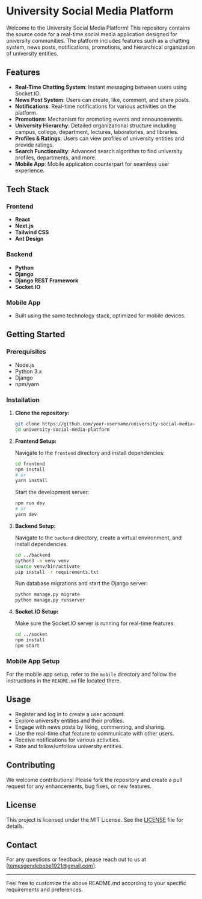 

# University Social Media Platform

Welcome to the University Social Media Platform! This repository contains the source code for a real-time social media application designed for university communities. The platform includes features such as a chatting system, news posts, notifications, promotions, and hierarchical organization of university entities.

## Features

- **Real-Time Chatting System**: Instant messaging between users using Socket.IO.
- **News Post System**: Users can create, like, comment, and share posts.
- **Notifications**: Real-time notifications for various activities on the platform.
- **Promotions**: Mechanism for promoting events and announcements.
- **University Hierarchy**: Detailed organizational structure including campus, college, department, lectures, laboratories, and libraries.
- **Profiles & Ratings**: Users can view profiles of university entities and provide ratings.
- **Search Functionality**: Advanced search algorithm to find university profiles, departments, and more.
- **Mobile App**: Mobile application counterpart for seamless user experience.

## Tech Stack

### Frontend
- **React**
- **Next.js**
- **Tailwind CSS**
- **Ant Design**

### Backend
- **Python**
- **Django**
- **Django REST Framework**
- **Socket.IO**

### Mobile App
- Built using the same technology stack, optimized for mobile devices.

## Getting Started

### Prerequisites

- Node.js
- Python 3.x
- Django
- npm/yarn

### Installation

1. **Clone the repository:**
    ```sh
    git clone https://github.com/your-username/university-social-media-platform.git
    cd university-social-media-platform
    ```

2. **Frontend Setup:**

    Navigate to the `frontend` directory and install dependencies:
    ```sh
    cd frontend
    npm install
    # or
    yarn install
    ```

    Start the development server:
    ```sh
    npm run dev
    # or
    yarn dev
    ```

3. **Backend Setup:**

    Navigate to the `backend` directory, create a virtual environment, and install dependencies:
    ```sh
    cd ../backend
    python3 -m venv venv
    source venv/bin/activate
    pip install -r requirements.txt
    ```

    Run database migrations and start the Django server:
    ```sh
    python manage.py migrate
    python manage.py runserver
    ```

4. **Socket.IO Setup:**

    Make sure the Socket.IO server is running for real-time features:
    ```sh
    cd ../socket
    npm install
    npm start
    ```

### Mobile App Setup

For the mobile app setup, refer to the `mobile` directory and follow the instructions in the `README.md` file located there.

## Usage

- Register and log in to create a user account.
- Explore university entities and their profiles.
- Engage with news posts by liking, commenting, and sharing.
- Use the real-time chat feature to communicate with other users.
- Receive notifications for various activities.
- Rate and follow/unfollow university entities.

## Contributing

We welcome contributions! Please fork the repository and create a pull request for any enhancements, bug fixes, or new features.

## License

This project is licensed under the MIT License. See the [LICENSE](LICENSE) file for details.

## Contact

For any questions or feedback, please reach out to us at [temesgendebebe1921@gmail.com].

---

Feel free to customize the above README.md according to your specific requirements and preferences.
